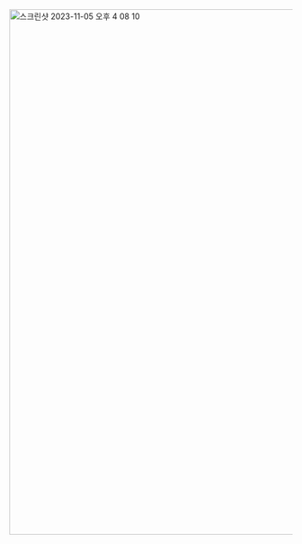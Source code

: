<img width="935" alt="스크린샷 2023-11-05 오후 4 08 10" src="https://github.com/danpoj/pp/assets/88086373/a8c52505-fae5-4abf-8688-a9c8c56b619e">
